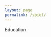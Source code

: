 ```yaml
---
layout: page
permalink: /spiel/
---
```

Education

<!-- ### More Information

Education

University of California, Berkeley (GPA: 3.70)
B.A. Computer Science | B.A. Statistics
Expected Graduation Date: May 2016

Relevant Coursework: Machine Learning in Education (INFO290)\*, Efficient Algorithms and Intractable Problems (CS170), Aritificial Intelligence (CS188), Machine Structures (CS61C), Data Structures and Advanced Programming (CS61B), Structure and Interpretation of Computer Programs (CS61A), Discrete Mathematics and Probability Theory (CS70)

Stochastic Processes (STAT15)\*, Concepts of Statistics (STAT135)\*, Concepts in Computing with Data (STAT133), Concepts of Probability (STAT134)

\* Currently taking

### Contact me

Email: jordeenchang@gmail(.)com -->
